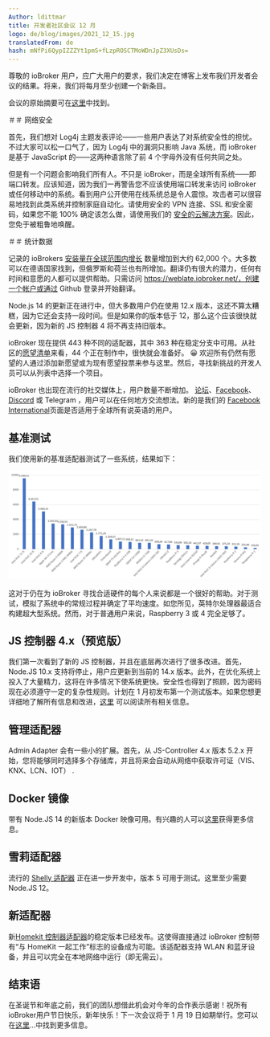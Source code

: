 ```yaml
---
Author: ldittmar
title: 开发者社区会议 12 月
logo: de/blog/images/2021_12_15.jpg
translatedFrom: de
hash: mNfPi6QypIZZZYt1pmS+fLzpROSCTMoWDnJpZ3XUsDs=
---
```

尊敬的 ioBroker 用户，应广大用户的要求，我们决定在博客上发布我们开发者会议的结果。将来，我们将每月至少创建一个新条目。
<!-- SOURCE: 932700 Liebe ioBroker Nutzer:innen, auf vielfachen Wunsch haben wir beschlossen die Ergebnisse unseres Entwickler-Meetings hier im Blog publik zu machen. Künftig werden wir jedem Monat mindestens einen neuen Eintrag erstellen. -->

会议的原始摘要可在[这里](https://forum.iobroker.net/topic/49502/meeting-f%C3%BCr-iobroker-core-dev-admin-15-12-21-20-30)中找到。
<!-- SOURCE: 722873 Die originale Zusammenfassung des Meetings findet ihr §§LLLLL_0§§. -->

＃＃ 网络安全
<!-- SOURCE: 761725 ## Sicherheit im Netz -->
首先，我们想对 Log4j 主题发表评论——一些用户表达了对系统安全性的担忧。不过大家可以松一口气了，因为 Log4j 中的漏洞只影响 Java 系统，而 ioBroker 是基于 JavaScript 的——这两种语言除了前 4 个字母外没有任何共同之处。
<!-- SOURCE: 535019 Erstmal möchten uns zum Theme Log4j äußern - einige User haben Bedenken zur Sicherheit des Systems geäußert. Ihr könnt aber alle aufatmen, denn die Sicherheitslücke bei Log4j betrifft nur Java Systeme und ioBroker basiert auf JavaScript - beide Sprachen haben nichts gemeinsam, außer die ersten 4 Buchstaben. -->

但是有一个问题会影响我们所有人。不只是 ioBroker，而是全球所有系统——即端口转发。应该知道，因为我们一再警告您不应该使用端口转发来访问 ioBroker 或任何移动中的系统。看到用户公开使用在线系统总是令人震惊。攻击者可以很容易地找到此类系统并控制家庭自动化。请使用安全的 VPN 连接、SSL 和安全密码，如果您不能 100% 确定该怎么做，请使用我们的 [安全的云解决方案](https://iobroker.pro/www/)。因此，您免于被粗鲁地唤醒。
<!-- SOURCE: 91768 Es gibt aber ein Problem, das uns alle betrifft. Nicht nur ioBroker, sondern alle Systeme weltweit - und zwar Portweiterleitungen. Es dürfte bekannt sein, denn wir warnen ja immer wieder davor, dass man keine Portweiterleitung nutzen soll, um ioBroker oder irgendwelche Systeme von unterwegs aus erreichen zu können. Mit Erschrecken muss man immer wieder feststellen, dass Anwender die Systeme ganz offen im Netz nutzen. Angreifer können solche Systeme sehr einfach finden und die Kontrolle der Hausautomatisierung übernehmen. Bitte nutzt eine gesicherte VPN Verbindung, SSL und sichere Passwörter und wenn ihr nicht 100%tig sicher seid was zu tun ist, dann benutze bitte unsere §§LLLLL_0§§. So bleibt euch ein böses Erwachen erspart. -->

＃＃ 统计数据
<!-- SOURCE: 559944 ## Statistiken -->
记录的 ioBrokers [安装量在全球范围内增长](https://www.iobroker.net/#de/statistics) 数量增加到大约 62,000 个。大多数可以在德语国家找到，但俄罗斯和荷兰也有所增加。翻译仍有很大的潜力，任何有时间和意愿的人都可以提供帮助。只需访问 https://weblate.iobroker.net/，创建一个帐户或通过 Github 登录并开始翻译。
<!-- SOURCE: 119072 Die Zahl der erfassten ioBroker §§LLLLL_0§§ auf rund 62.000 erhöht. Die meisten sind im deutschsprachigen Raum zu finden, aber auch Russland und Niederlande konnten zulegen. Bei den Übersetzungen ist noch ganz viel Potenzial und jeder der Lust und Zeit hat, kann hierbei unterstützen. Einfach auf https://weblate.iobroker.net/ gehen, einen Account erstellen oder sich per Github einloggen und mit der Übersetzung beginnen. -->

Node.js 14 的更新正在进行中，但大多数用户仍在使用 12.x 版本，这还不算太糟糕，因为它还会支持一段时间。但是如果你的版本低于 12，那么这个应该很快就会更新，因为新的 JS 控制器 4 将不再支持旧版本。
<!-- SOURCE: 301481 Das Update auf Node.js 14 schreitet voran, aber die meisten Anwender nutzen noch eine Version 12.x, was auch nicht so schlimm ist, denn diese wird auch noch einige Zeit unterstützt werden. Habt ihr aber eine Version kleiner 12, dann sollte diese demnächst aktualisiert werden, denn der neue JS-Controller 4, wird ältere Versionen nicht mehr unterstützen. -->

ioBroker 现在提供 443 种不同的适配器，其中 363 种在稳定分支中可用。从社区的[愿望清单](https://github.com/ioBroker/AdapterRequests)来看，44 个正在制作中，很快就会准备好。 :grinning: 欢迎所有仍然有愿望的人通过添加新愿望或为现有愿望投票来参与这里。然后，寻找新挑战的开发人员可以从列表中选择一个项目。
<!-- SOURCE: 77685 IoBroker bietet inzwischen 443 verschiedene Adapter, wobei 363 davon im Stable Branch verfügbar sind. Aus der §§LLLLL_0§§ der Community sind 44 in Arbeit und bestimmt bald fertig. :grinning: Alle die noch Wünsche haben, können sich hier gerne beteiligen, indem man entweder neue Wünsche hinzufügt oder für vorhandene Wünsche abstimmt. Entwickler die eine neue Herausforderung suchen, können dann ein Projekt aus der Liste aussuchen. -->

ioBroker 也出现在流行的社交媒体上，用户数量不断增加。 [论坛](https://forum.iobroker.net/)、[Facebook](https://www.facebook.com/groups/440499112958264)、[Discord](https://discord.gg/vmVYqPV) 或 Telegram ，用户可以在任何地方交流想法。新的是我们的 [Facebook International](https://www.facebook.com/groups/iobrokerinternational)页面是否适用于全球所有说英语的用户。
<!-- SOURCE: 836925 Bei den beliebten sozialen Medien ist ioBroker ebenfalls vertreten und die Anzahl der User nimmt stetig zu. Ob §§LLLLL_0§§ Seite, für alle englischsprachige Nutzer weltweit. -->

## 基准测试
<!-- SOURCE: 759895 ## Benchmarks -->
我们使用新的基准适配器测试了一些系统，结果如下：
<!-- SOURCE: 155262 Mit dem neuen Benchmark Adapter haben wir einige Systeme getestet und das sind die Ergebnisse: -->

![基准](../images/2021_12_15_Benchmarks.PNG)
<!-- SOURCE: 284651 §§IIIII_0§§ -->

这对于仍在为 ioBroker 寻找合适硬件的每个人来说都是一个很好的帮助。对于测试，模拟了系统中的常规过程并确定了平均速度。如您所见，英特尔处理器最适合构建超大型系统。然而，对于普通用户来说，Raspberry 3 或 4 完全足够了。
<!-- SOURCE: 816615 Das ist eine gute Hilfestellung für alle die noch eine passende Hardware für ioBroker suchen. Für die Tests wurden übliche Prozesse im System nachgestellt und die Durchnittsgeschwindigkeit ermittelt. Wie man leicht erkennen kann, sind die Intel Prozessoren am Besten geeignet, um sehr große Systeme aufzubauen. Für den normalen User ist aber ein Raspberry 3 oder 4 völlig ausreichend. -->

## JS 控制器 4.x（预览版）
<!-- SOURCE: 874670 ## JS-Controller 4.x (Vorschau) -->
我们第一次看到了新的 JS 控制器，并且在底层再次进行了很多改进。首先，Node.JS 10.x 支持将停止，用户应更新到当前的 14.x 版本。此外，在优化系统上投入了大量精力，这将在许多情况下使系统更快。安全性也得到了照顾，因为密码现在必须遵守一定的复杂性规则。计划在 1 月初发布第一个测试版本。如果您想更详细地了解所有信息和改进，[这里](https://github.com/ioBroker/ioBroker.js-controller/blob/master/CHANGELOG.md) 可以阅读所有相关信息。
<!-- SOURCE: 315423 Wir haben einen ersten Blick auf den neuen JS-Controller geworfen und da wurde wieder einiges unter der Haube verbessert. Zum Ersten wird die Unterstützung von Node.JS 10.x eingestellt, und Anwender sollten auf eine aktuelle Version 14.x updaten. Des Weiteren wurde viel in die Optimierung des Systems gesteckt, was das System im vielen Fälle schneller machen wird. Für die Sicherheit wurde auch gesorgt, denn Passwörter müssen jetzt eine bestimmte Komplexitätsregel entsprechen. Es ist geplant bis Anfang Januar die erste Testversion zu verteilen. Wer alle Informationen und Verbesserungen detaillierter haben möchte, kann §§LLLLL_0§§ alles darüber lesen. -->

## 管理适配器
<!-- SOURCE: 352628 ## Admin Adapter -->
Admin Adapter 会有一些小的扩展。首先，从 JS-Controller 4.x 版本 5.2.x 开始，您将能够同时选择多个存储库，并且将来会自动从网络中获取许可证（VIS、KNX、LCN、IOT） .
<!-- SOURCE: 336284 Beim Admin Adapter wird es ein paar kleine Erweiterungen geben. Zum Ersten wird man, ab Version 5.2.x mit JS-Controller 4.x, mehrere Repositories gleichzeitig auswählen können und außerdem werden Lizenzen (VIS, KNX, LCN, IOT) künftig automatisch aus dem Netz geholt. -->

## Docker 镜像
<!-- SOURCE: 15527 ## Docker Image -->
带有 Node.JS 14 的新版本 Docker 映像可用。有兴趣的人可以[这里](https://hub.docker.com/r/buanet/iobroker/)获得更多信息。
<!-- SOURCE: 755504 Die neue Version des Docker Images mit Node.JS 14 steht zur Verfügung. Interessierte können §§LLLLL_0§§ weitere Informationen bekommen. -->

## 雪莉适配器
<!-- SOURCE: 585145 ## Shelly Adapter -->
流行的 [Shelly 适配器](https://github.com/iobroker-community-adapters/ioBroker.shelly) 正在进一步开发中，版本 5 可用于测试。这里至少需要 Node.JS 12。
<!-- SOURCE: 540247 Der beliebte §§LLLLL_0§§ wird weiterentwickelt und steht in der Version 5 zum Testen bereit. Hier wird mindestens Node.JS 12 vorausgesetzt. -->

## 新适配器
<!-- SOURCE: 942453 ## Neue Adapter -->
新[Homekit 控制器适配器](https://github.com/Apollon77/ioBroker.homekit-controller)的稳定版本已经发布。这使得直接通过 ioBroker 控制带有“与 HomeKit 一起工作”标志的设备成为可能。该适配器支持 WLAN 和蓝牙设备，并且可以完全在本地网络中运行（即无需云）。
<!-- SOURCE: 403152 Eine Stable Version des neuen §§LLLLL_0§§ wurde veröffentlicht. Damit ist es möglich Geräte mit dem Logo "works with HomeKit" direkt über ioBroker zu steuern. Der Adapter unterstützt sowohl WLAN- als auch Bluetooth Geräte und kann komplett im lokalen Netzwerk laufen (also ohne Cloud). -->

## 结束语
<!-- SOURCE: 356298 ## Abschlussworte -->
在圣诞节和年底之前，我们的团队想借此机会对今年的合作表示感谢！祝所有ioBroker用户节日快乐，新年快乐！下一次会议将于 1 月 19 日如期举行。您可以在[这里](https://forum.iobroker.net/topic/50325/meeting-f%C3%BCr-iobroker-core-dev-admin-19-01-22-20-30)...中找到更多信息。
<!-- SOURCE: 350528 Unser Team möchte vor den Weihnachtstagen und dem Jahresende die Gelegenheit nutzen, für die tolle Zusammenarbeit in diesem Jahr zu danken! Wir wünschen allen ioBroker Nutzern wunderschöne Feiertage und einen guten Rutsch in ein erfolgreiches nächstes Jahr! Das nächste Meeting wird turnusgemäß am 19. Januar stattfinden. Weitere Infos dazu findet ihr §§LLLLL_0§§... -->